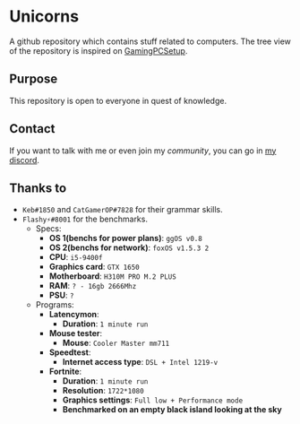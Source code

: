 # Unicorns
A github repository which contains stuff related to computers.
The tree view of the repository is inspired on [GamingPCSetup](https://github.com/djdallmann/GamingPCSetup).

## Purpose
This repository is open to everyone in quest of knowledge.

## Contact
If you want to talk with me or even join my *community*, you can go in [my discord](https://discord.io/unixcorns).

## Thanks to
- `Keb#1850` and `CatGamerOP#7828` for their grammar skills.
- `Flashy⚡#8001` for the benchmarks.
  - Specs:
    - **OS 1(benchs for power plans)**: `ggOS v0.8`
    - **OS 2(benchs for network)**: `foxOS v1.5.3 2`
    - **CPU**: `i5-9400f`
    - **Graphics card**: `GTX 1650`
    - **Motherboard**: `H310M PRO M.2 PLUS`
    - **RAM**: `? - 16gb 2666Mhz`
    - **PSU**: `?`
  - Programs:
    - **Latencymon**:
      - **Duration**: `1 minute run`
    - **Mouse tester**:
      - **Mouse**: `Cooler Master mm711`
    - **Speedtest**:
      - **Internet access type**: `DSL + Intel 1219-v`
    - **Fortnite**:
      - **Duration**: `1 minute run`
      - **Resolution**: `1722*1080`
      - **Graphics settings**: `Full low + Performance mode`
      - **Benchmarked on an empty black island looking at the sky**
